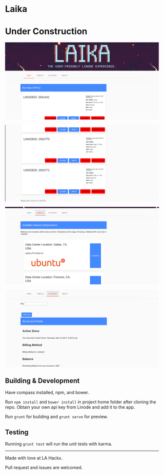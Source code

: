 
# Laika

# Under Construction

![](https://github.com/jaylenw/laika/raw/master/screenshots/1.png)

![](https://github.com/jaylenw/laika/raw/master/screenshots/2.png)

![](https://github.com/jaylenw/laika/raw/master/screenshots/3.png)

![](https://github.com/jaylenw/laika/raw/master/screenshots/4.png)

## Building & Development

Have compass installed, npm, and bower.

Run `npm install` and `bower install` in project home folder after cloning the repo. Obtain your own api key from Linode and add it to the app.

Run `grunt` for building and `grunt serve` for preview.

## Testing

Running `grunt test` will run the unit tests with karma.

----------------

Made with love at LA Hacks.

Pull request and issues are welcomed.
